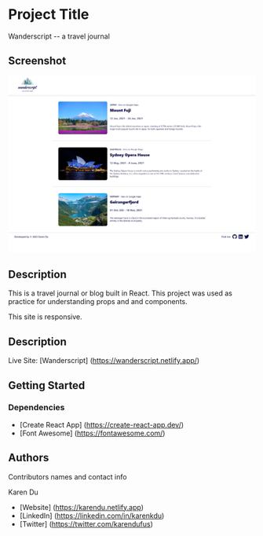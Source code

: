 

# Project Title

Wanderscript -- a travel journal

## Screenshot

![Screenshot](wanderscript_screenshot.png)

## Description

This is a travel journal or blog built in React. This project was used as practice for understanding props and and components.

This site is responsive.

## Description

Live Site: [Wanderscript] (https://wanderscript.netlify.app/)

## Getting Started

### Dependencies

* [Create React App] (https://create-react-app.dev/)
* [Font Awesome] (https://fontawesome.com/)

## Authors

Contributors names and contact info

Karen Du 
* [Website] (https://karendu.netlify.app)
* [LinkedIn] (https://linkedin.com/in/karenkdu)
* [Twitter] (https://twitter.com/karendufus)